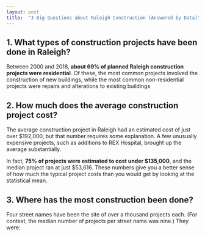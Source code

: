 ```yaml
---
layout: post
title:  "3 Big Questions about Raleigh Construction (Answered by Data)"
---
```



<h2>1. What types of construction projects have been done in Raleigh?</h2>

Between 2000 and 2018, **about 69% of planned Raleigh construction projects were residential**. Of these, the most common projects involved the construction of new buildings, while the most common non-residential projects were repairs and alterations to existing buildings



<h2>2. How much does the average construction project cost?</h2>

The average construction project in Raleigh had an estimated cost of just over $192,000, but that number requires some explanation. A few unusually expensive projects, such as additions to REX Hospital, brought up the average substantially.

In fact, **75% of projects were estimated to cost under $135,000**, and the median project ran at just $53,616. These numbers give you a better sense of how much the typical project costs than you would get by looking at the statistical mean.

<h2>3. Where has the most construction been done?</h2>

Four street names have been the site of over a thousand projects each. (For context, the median number of projects per street name was nine.) They were:


